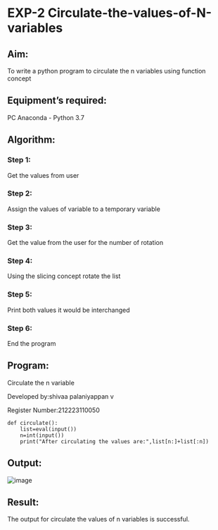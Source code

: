 # EXP-2 Circulate-the-values-of-N-variables
## Aim:
To write a python program to circulate the n variables using function concept
## Equipment’s required:
PC
Anaconda - Python 3.7
## Algorithm: 
### Step 1: 
Get the values from user
### Step 2: 
Assign the values of variable to a temporary variable
### Step 3: 
Get the value from the user for the number of rotation
### Step 4: 
Using the slicing concept rotate the list

### Step 5: 
Print both values it would be interchanged
### Step 6: 
End the program
## Program:

Circulate the n variable

Developed by:shivaa palaniyappan v

Register Number:212223110050

```
def circulate():
    list=eval(input())
    n=int(input())
    print("After circulating the values are:",list[n:]+list[:n])
```
## Output:
![image](https://github.com/shivaa-palaniyappan/Circulate-the-values-of-N-variables/assets/146915611/dc09f710-8236-4a4b-815d-8308a9ef3f3f)

## Result:
The output for circulate the values of n variables is successful.
